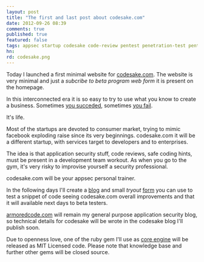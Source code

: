 ```yaml
---
layout: post
title: "The first and last post about codesake.com"
date: 2012-09-26 08:39
comments: true
published: true
featured: false
tags: appsec startup codesake code-review pentest penetration-test pentest-with-ruby
hn: 
rd: codesake.png
---
```


Today I launched a first minimal website for
[codesake.com](http://codesake.com). The website is very minimal and just a
_subcribe to beta program web form_ it is present on the homepage.

<!-- more -->

In this interconnected era it is so easy to try to use what you know to create
a business. Sometimes [you succeded](http://www.apple.com), sometimes [you fail](http://www.volunia.it). 

It's life.

Most of the startups are devoted to consumer market, trying to mimic facebook
exploding raise since its very beginnings. codesake.com it will be a different
startup, with services target to developers and to enterprises.

The idea is that application security stuff, code reviews, safe coding hints,
must be present in a development team workout. As when you go to the gym, it's
very risky to improvise yourself a security professional.

codesake.com will be your appsec personal trainer.

In the following days I'll create a [blog](http://blog.codesake.com) and small _tryout_
[form](http://codesake.com/try) you can use to test a snippet of code seeing
codesake.com overall improvements and that it will available next days to beta testers. 

[armoredcode.com](http://armoredcode.com) will remain my general purpose
application security blog, so technical details for codesake will be wrote in
the codesake blog I'll publish soon. 

Due to openness love, one of the ruby gem I'll use as 
[core engine](https://github.com/codesake/sake) will be released as MIT Licensed
code. Please note that knowledge base and further other gems will be closed
source.
